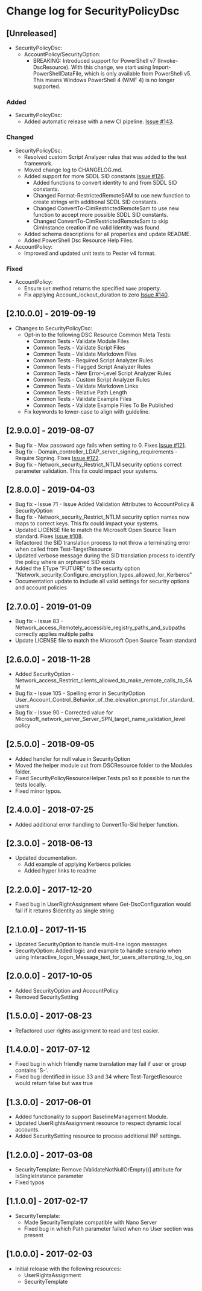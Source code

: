 # Change log for SecurityPolicyDsc

## [Unreleased]

- SecurityPolicyDsc:
  - AccountPolicy/SecurityOption:
    - BREAKING: Introduced support for PowerShell v7 (Invoke-DscResource). With this change, we start using Import-PowerShellDataFile, which is only available from PowerShell v5. This means Windows PowerShell 4 (WMF 4) is no longer supported.

### Added

- SecurityPolicyDsc:
  - Added automatic release with a new CI pipeline.
    [Issue #143](https://github.com/dsccommunity/SecurityPolicyDsc/issues/143).

### Changed

- SecurityPolicyDsc:
  - Resolved custom Script Analyzer rules that was added to the test framework.
  - Moved change log to CHANGELOG.md.
  - Added support for more SDDL SID constants
    [Issue #126](https://github.com/dsccommunity/SecurityPolicyDsc/issues/126).
    - Added functions to convert identity to and from SDDL SID constants.
    - Changed Format-RestrictedRemoteSAM to use new function to create strings with additional SDDL SID constants.
    - Changed ConvertTo-CimRestrictedRemoteSam to use new function to accept more possible SDDL SID constants.
    - Changed ConvertTo-CimRestrictedRemoteSam to skip CimInstance creation if no valid Identity was found.
  - Added schema descriptions for all properties and update README.
  - Added PowerShell Dsc Resource Help Files.
- AccountPolicy:
  - Improved and updated unit tests to Pester v4 format.

### Fixed

- AccountPolicy:
  - Ensure `Get` method returns the specified `Name` property.
  - Fix applying Account_lockout_duration to zero
    [Issue #140](https://github.com/dsccommunity/SecurityPolicyDsc/issues/140).

## [2.10.0.0] - 2019-09-19

- Changes to SecurityPolicyDsc:
  - Opt-in to the following DSC Resource Common Meta Tests:
    - Common Tests - Validate Module Files
    - Common Tests - Validate Script Files
    - Common Tests - Validate Markdown Files
    - Common Tests - Required Script Analyzer Rules
    - Common Tests - Flagged Script Analyzer Rules
    - Common Tests - New Error-Level Script Analyzer Rules
    - Common Tests - Custom Script Analyzer Rules
    - Common Tests - Validate Markdown Links
    - Common Tests - Relative Path Length
    - Common Tests - Validate Example Files
    - Common Tests - Validate Example Files To Be Published
  - Fix keywords to lower-case to align with guideline.

## [2.9.0.0] - 2019-08-07

- Bug fix - Max password age fails when setting to 0.
  Fixes [Issue #121](https://github.com/dsccommunity/SecurityPolicyDsc/issues/121).
- Bug fix - Domain_controller_LDAP_server_signing_requirements - Require Signing.
  Fixes [Issue #122](https://github.com/dsccommunity/SecurityPolicyDsc/issues/122).
- Bug fix - Network_security_Restrict_NTLM security options correct parameter validation.
  This fix could impact your systems.

## [2.8.0.0] - 2019-04-03

- Bug fix - Issue 71 - Issue Added Validation Attributes to AccountPolicy & SecurityOption
- Bug fix - Network_security_Restrict_NTLM security option names now maps to correct keys.
  This fix could impact your systems.
- Updated LICENSE file to match the Microsoft Open Source Team standard.
  Fixes [Issue #108](https://github.com/dsccommunity/SecurityPolicyDsc/issues/108).
- Refactored the SID translation process to not throw a terminating error when called from Test-TargetResource
- Updated verbose message during the SID translation process to identify the policy where an orphaned SID exists
- Added the EType "FUTURE" to the security option 
  "Network\_security\_Configure\_encryption\_types\_allowed\_for\_Kerberos"
- Documentation update to include all valid settings for security options and account policies

## [2.7.0.0] - 2019-01-09

- Bug fix - Issue 83 - Network_access_Remotely_accessible_registry_paths_and_subpaths correctly applies multiple paths
- Update LICENSE file to match the Microsoft Open Source Team standard

## [2.6.0.0] - 2018-11-28

- Added SecurityOption - Network_access_Restrict_clients_allowed_to_make_remote_calls_to_SAM
- Bug fix - Issue 105 - Spelling error in SecurityOption 
  User_Account_Control_Behavior_of_the_elevation_prompt_for_standard_users
- Bug fix - Issue 90 - Corrected value for Microsoft_network_server_Server_SPN_target_name_validation_level policy

## [2.5.0.0] - 2018-09-05

- Added handler for null value in SecurityOption
- Moved the helper module out from DSCResource folder to the Modules folder.
- Fixed SecurityPolicyResourceHelper.Tests.ps1 so it possible to run the tests
  locally.
- Fixed minor typos.

## [2.4.0.0] - 2018-07-25

- Added additional error handling to ConvertTo-Sid helper function.

## [2.3.0.0] - 2018-06-13

- Updated documentation.
  - Add example of applying Kerberos policies
  - Added hyper links to readme

## [2.2.0.0] - 2017-12-20

- Fixed bug in UserRightAssignment where Get-DscConfiguration would fail if it returns $Identity as single string

## [2.1.0.0] - 2017-11-15

- Updated SecurityOption to handle multi-line logon messages
- SecurityOption: Added logic and example to handle scenario when using 
  Interactive_logon_Message_text_for_users_attempting_to_log_on

## [2.0.0.0] - 2017-10-05

- Added SecurityOption and AccountPolicy
- Removed SecuritySetting

## [1.5.0.0] - 2017-08-23

- Refactored user rights assignment to read and test easier.

## [1.4.0.0] - 2017-07-12

- Fixed bug in which friendly name translation may fail if user or group contains 'S-'.
- Fixed bug identified in issue 33 and 34 where Test-TargetResource would return false but was true

## [1.3.0.0] - 2017-06-01

- Added functionality to support BaselineManagement Module.
- Updated UserRightsAssignment resource to respect dynamic local accounts.
- Added SecuritySetting resource to process additional INF settings.

## [1.2.0.0] - 2017-03-08

- SecurityTemplate: Remove [ValidateNotNullOrEmpty()] attribute for IsSingleInstance parameter
- Fixed typos

## [1.1.0.0] - 2017-02-17

- SecurityTemplate:
  - Made SecurityTemplate compatible with Nano Server
  - Fixed bug in which Path parameter failed when no User section was present

## [1.0.0.0] - 2017-02-03

- Initial release with the following resources:
  - UserRightsAssignment
  - SecurityTemplate
